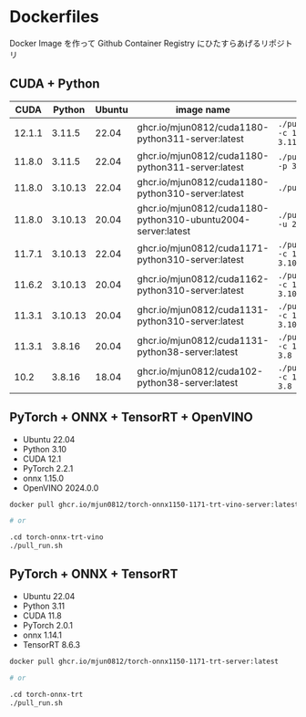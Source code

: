 # Dockerfiles

Docker Image を作って Github Container Registry にひたすらあげるリポジトリ

## CUDA + Python

| CUDA   | Python  | Ubuntu | image name                                                   | cmd                               |
| ------ | ------- | ------ | ------------------------------------------------------------ | --------------------------------- |
| 12.1.1 | 3.11.5  | 22.04  | ghcr.io/mjun0812/cuda1180-python311-server:latest            | `./pull_run.sh -c 12.1.1 -p 3.11` |
| 11.8.0 | 3.11.5  | 22.04  | ghcr.io/mjun0812/cuda1180-python311-server:latest            | `./pull_run.sh -p 3.11`           |
| 11.8.0 | 3.10.13 | 22.04  | ghcr.io/mjun0812/cuda1180-python310-server:latest            | `./pull_run.sh`                   |
| 11.8.0 | 3.10.13 | 20.04  | ghcr.io/mjun0812/cuda1180-python310-ubuntu2004-server:latest | `./pull_run.sh -u 20.04`          |
| 11.7.1 | 3.10.13 | 22.04  | ghcr.io/mjun0812/cuda1171-python310-server:latest            | `./pull_run.sh -c 11.7.1 -p 3.10` |
| 11.6.2 | 3.10.13 | 20.04  | ghcr.io/mjun0812/cuda1162-python310-server:latest            | `./pull_run.sh -c 11.6.2 -p 3.10` |
| 11.3.1 | 3.10.13 | 20.04  | ghcr.io/mjun0812/cuda1131-python310-server:latest            | `./pull_run.sh -c 11.3.1 -p 3.10` |
| 11.3.1 | 3.8.16  | 20.04  | ghcr.io/mjun0812/cuda1131-python38-server:latest             | `./pull_run.sh -c 11.3.1 -p 3.8`  |
| 10.2   | 3.8.16  | 18.04  | ghcr.io/mjun0812/cuda102-python38-server:latest              | `./pull_run.sh -c 10.2 -p 3.8`    |

## PyTorch + ONNX + TensorRT + OpenVINO

- Ubuntu 22.04
- Python 3.10
- CUDA 12.1
- PyTorch 2.2.1
- onnx 1.15.0
- OpenVINO 2024.0.0

```bash
docker pull ghcr.io/mjun0812/torch-onnx1150-1171-trt-vino-server:latest

# or

.cd torch-onnx-trt-vino
./pull_run.sh
```

## PyTorch + ONNX + TensorRT

- Ubuntu 22.04
- Python 3.11
- CUDA 11.8
- PyTorch 2.0.1
- onnx 1.14.1
- TensorRT 8.6.3

```bash
docker pull ghcr.io/mjun0812/torch-onnx1150-1171-trt-server:latest

# or

.cd torch-onnx-trt
./pull_run.sh
```
